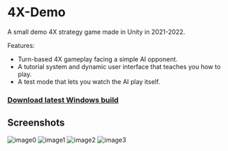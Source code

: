 # 4X-Demo

A small demo 4X strategy game made in Unity in 2021-2022.

Features:
- Turn-based 4X gameplay facing a simple AI opponent.
- A tutorial system and dynamic user interface that teaches you how to play.
- A test mode that lets you watch the AI play itself.

### [Download latest Windows build](https://github.com/andreaswitzen/4X-Demo/releases/download/v1.0.0/4X-Demo.v1.0.0.zip)

## Screenshots

![image0](https://user-images.githubusercontent.com/6855253/185652872-e10bce79-8ba8-4efb-a9ce-22fef43287a7.png)
![image1](https://user-images.githubusercontent.com/6855253/185653141-870a7071-c7c5-4f60-8c45-11fe5cc0f080.png)
![image2](https://user-images.githubusercontent.com/6855253/185653160-b3973fa5-5725-4e16-84df-2b6ac259deda.png)
![image3](https://user-images.githubusercontent.com/6855253/185653168-44d02a05-21d3-4d72-bb75-4726397f798e.png)
